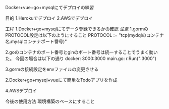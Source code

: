 Docker+vue+go+mysqlにてデプロイの練習

目的
1.Herokuでデプロイ
2.AWSでデプロイ

工程
1.Docker+go+mysqlにてデータ登録できるかの確認
*注意*
1.gormのPROTOCOL設定は以下のようにすること
PROTOCOL := "tcp(mydqlのコンテナ名:mysqlコンテナポート番号)"

2.goのコンテナのポート番号とginのポート番号は統一することでうまく動いた。
今回の場合は以下の通り
docker: 3000:3000
main.go: r.Run(":3000")

3.gormの接続設定をenvファイルの変更させる


2.Docker+go+mysql+vueにて簡単なTodoアプリを作成



4.AWSデプロイ

今後の使用方法
環境構築のベースにすること
